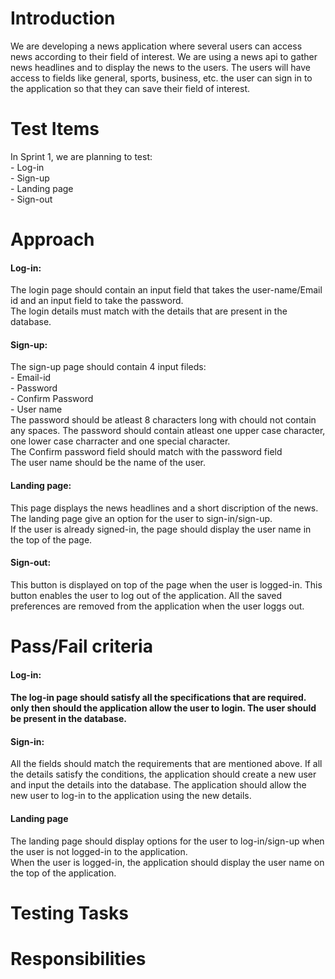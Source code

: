 <h1>Introduction</h1>
We are developing a news application where several users can access news according to their field of interest. We are using a news api to gather news headlines and to display the news to the users. The users will have access to fields like general, sports, business, etc. the user can sign in to the application so that they can save their field of interest.
<h1>Test Items</h1>
In Sprint 1, we are planning to test:<br>
- Log-in<br>
- Sign-up<br>
- Landing page<br>
- Sign-out<br>
<h1>Approach</h1>
 <h4>Log-in: </h4>
 The login page should contain an input field that takes the user-name/Email id and an input field to take the password.<br>
 The login details must match with the details that are present in the database.
 <h4>Sign-up: </h4>
 The sign-up page should contain 4 input fileds:<br>
 - Email-id<br>
 - Password<br>
 - Confirm Password<br>
 - User name<br>
 The password should be atleast 8 characters long with chould not contain any spaces. The password should contain atleast one upper case character, one lower case charracter and one special character.<br>
 The Confirm password field should match with the password field<br>
 The user name should be the name of the user.
 <h4>Landing page:</h4>
 This page displays the news headlines and a short discription of the news.<br>
 The landing page give an option for the user to sign-in/sign-up. <br>
 If the user is already signed-in, the page should display the user name in the top of the page.<br>
 <h4>Sign-out:</h4>
 This button is displayed on top of the page when the user is logged-in. This button enables the user to log out of the application. All the saved preferences are removed from the application when the user loggs out.
 <h1>Pass/Fail criteria</h1>
 <h4>Log-in:<h4>
 The log-in page should satisfy all the specifications that are required. only then should the application allow the user to login. The user should be present in the database.
 <h4>Sign-in:</h4>
 All the fields should match the requirements that are mentioned above. If all the details satisfy the conditions, the application should create a new user and input the details into the database. The application should allow the new user to log-in to the application using the new details.
 <h4>Landing page</h4>
 The landing page should display options for the user to log-in/sign-up when the user is not logged-in to the application.<br>
 When the user is logged-in, the application should display the user name on the top of the application.
<h1>Testing Tasks</h1>

<h1>Responsibilities</h1>
